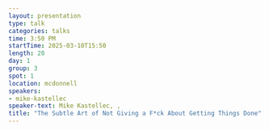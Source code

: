 ```yaml
---
layout: presentation
type: talk
categories: talks
time: 3:50 PM
startTime: 2025-03-10T15:50 
length: 20
day: 1
group: 3
spot: 1
location: mcdonnell
speakers:
- mike-kastellec
speaker-text: Mike Kastellec, , 
title: "The Subtle Art of Not Giving a F*ck About Getting Things Done"
---
```


